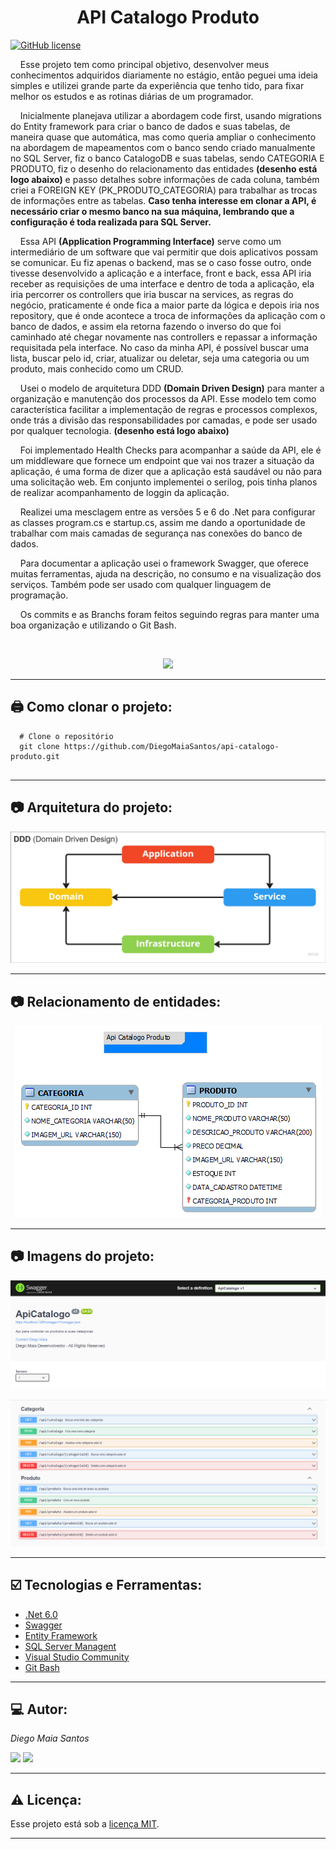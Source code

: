 # <h1 align="center">API Catalogo Produto</h1>

[![GitHub license](https://img.shields.io/github/license/DiegoMaiaSantos/api-catalogo-produto)](https://github.com/DiegoMaiaSantos/api-catalogo-produto/blob/main/LICENSE)

<p>
&nbsp;&nbsp;&nbsp; 
Esse projeto tem como principal objetivo, desenvolver meus conhecimentos adquiridos diariamente no estágio, então peguei uma ideia simples e utilizei grande parte da experiência que tenho tido, para fixar melhor os estudos e as rotinas diárias de um programador.
 </p>
<p>
&nbsp;&nbsp;&nbsp;
Inicialmente planejava utilizar a abordagem code first, usando migrations do Entity framework para criar o banco de dados e suas tabelas, de maneira quase que automática, mas como queria ampliar o conhecimento na abordagem de mapeamentos com o banco sendo criado manualmente no SQL Server, fiz o banco CatalogoDB e suas tabelas, sendo CATEGORIA E PRODUTO, fiz o desenho do relacionamento das entidades <strong>(desenho está logo abaixo)</strong> e passo detalhes sobre informações de cada coluna, também criei a FOREIGN KEY (PK_PRODUTO_CATEGORIA) para trabalhar as trocas de informações entre as tabelas. <strong>Caso tenha interesse em clonar a API, é necessário criar o mesmo banco na sua máquina, lembrando que a configuração é toda realizada para SQL Server.</strong>
 </p>
<p>
&nbsp;&nbsp;&nbsp;
Essa API <strong>(Application Programming Interface)</strong> serve como um intermediário de um software que vai permitir que dois aplicativos possam se comunicar. Eu fiz apenas o backend, mas se o caso fosse outro, onde tivesse desenvolvido a aplicação e a interface, front e back, essa API iria receber as requisições de uma interface e dentro de toda a aplicação, ela iria percorrer os controllers que iria buscar na services, as regras do negócio, praticamente é onde fica a maior parte da lógica e depois iria nos repository, que é onde acontece a troca de informações da aplicação com o banco de dados, e assim ela retorna fazendo o inverso do que foi caminhado até chegar novamente nas controllers e repassar a informação requisitada pela interface. No caso da minha API, é possível buscar uma lista, buscar pelo id, criar, atualizar ou deletar, seja uma categoria ou um produto, mais conhecido como um CRUD.
 </p>
<p>
&nbsp;&nbsp;&nbsp;
Usei o modelo de arquitetura DDD <strong>(Domain Driven Design)</strong> para manter a organização e manutenção dos processos da API. Esse modelo tem como característica facilitar a implementação de regras e processos complexos, onde trás a divisão das responsabilidades por camadas, e pode ser usado por qualquer tecnologia. <strong>(desenho está logo abaixo)</strong>
 </p>
<p>
&nbsp;&nbsp;&nbsp;
Foi implementado Health Checks para acompanhar a saúde da API, ele é um middleware que fornece um endpoint que vai nos trazer a situação da aplicação, é uma forma de dizer que a aplicação está saudável ou não para uma solicitação web. Em conjunto implementei o serilog, pois tinha planos de realizar acompanhamento de loggin da aplicação.
 </p>
<p>
&nbsp;&nbsp;&nbsp;
Realizei uma mesclagem entre as versões 5 e 6 do .Net para configurar as classes program.cs e startup.cs, assim me dando a oportunidade de trabalhar com mais camadas de segurança nas conexões do banco de dados. 
 </p>
<p>
&nbsp;&nbsp;&nbsp;
Para documentar a aplicação usei o framework Swagger, que oferece muitas ferramentas, ajuda na descrição, no consumo e na visualização dos serviços. Também pode ser usado com qualquer linguagem de programação.
 </p>
<p>
&nbsp;&nbsp;&nbsp;
Os commits e as Branchs foram feitos seguindo regras para manter uma boa organização e utilizando o Git Bash.
 </p> 

<br>

 <p align="center">
<img src="http://img.shields.io/static/v1?label=STATUS&message=%20FINALIZADO&color=YELLOW&style=for-the-badge"/>
</p>

***
## 🖨️ Como clonar o projeto: 
```
  # Clone o repositório
  git clone https://github.com/DiegoMaiaSantos/api-catalogo-produto.git
  
  ```
***
## 📷 Arquitetura do projeto: 
<p align ="center">
 <img src ="https://github.com/DiegoMaiaSantos/imagens-projetos-variados/blob/main/api-catalogo-produto-readme/arquitetura-ddd.jpg" width =""/>
 </p>

***
## 📷 Relacionamento de entidades: 
<p align ="center">
 <img src ="https://github.com/DiegoMaiaSantos/imagens-projetos-variados/blob/main/api-catalogo-produto-readme/ApiCatalogo_Diagrama.png?raw=true" width =""/>
 </p>

***
## 📷 Imagens do projeto: 
<p align ="center">
 <img src ="https://github.com/DiegoMaiaSantos/imagens-projetos-variados/blob/main/api-catalogo-produto-readme/swagger-apicatalogo-01.png" width =""/>
 </p>
 
 <p align ="center">
 <img src ="https://github.com/DiegoMaiaSantos/imagens-projetos-variados/blob/main/api-catalogo-produto-readme/swagger-apicatalogo-02.png" width =""/>
 </p>   

***
## ☑️ Tecnologias e Ferramentas: 
* [.Net 6.0](https://learn.microsoft.com/pt-br/dotnet/core/whats-new/dotnet-6)
* [Swagger](https://swagger.io/)
* [Entity Framework](https://learn.microsoft.com/pt-br/ef/)
* [SQL Server Managent](https://learn.microsoft.com/pt-br/sql/ssms/sql-server-management-studio-ssms?view=sql-server-ver16)
* [Visual Studio Community](https://visualstudio.microsoft.com/vs/community/)
* [Git Bash](https://git-scm.com/doc)
***
## 💻 Autor:
_Diego Maia Santos_ 
<div> 
  <a href = "mailto:diegom.santos03@gmail.com"><img src="https://img.shields.io/badge/-Gmail-%23333?style=for-the-badge&logo=gmail&logoColor=white" target="_blank"></a>
  <a href="https://br.linkedin.com/in/diego-maia-santos-21615b208" target="_blank"><img src="https://img.shields.io/badge/-LinkedIn-%230077B5?style=for-the-badge&logo=linkedin&logoColor=white" target="_blank"></a> 
</div>

***
## ⚠️ Licença:
Esse projeto está sob a [licença MIT](https://github.com/DiegoMaiaSantos/api-catalogo-produto/blob/main/LICENSE).

***
